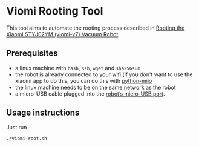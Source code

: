 # Viomi Rooting Tool

This tool aims to automate the rooting process described in
[Rooting the Xiaomi STYJ02YM (viomi-v7) Vacuum Robot](https://itooktheredpill.irgendwo.org/2020/rooting-xiaomi-vacuum-robot/).

## Prerequisites

* a linux machine with `bash`, `ssh`, `wget` and `sha256sum`
* the robot is already connected to your wifi (if you don't want to use the xiaomi app to do this,
  you can do this with [python-miio](https://github.com/rytilahti/python-miio)
* the linux machine needs to be on the same network as the robot
* a micro-USB cable plugged into the [robot’s micro-USB port](https://itooktheredpill.irgendwo.org/2020/rooting-xiaomi-vacuum-robot/).

## Usage instructions

Just run

    ./viomi-root.sh
